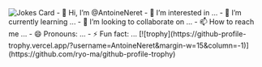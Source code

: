<img src="https://readme-jokes.vercel.app/api?hideBorder&theme=gotham" alt="Jokes Card" />
- 👋 Hi, I’m @AntoineNeret
- 👀 I’m interested in ...
- 🌱 I’m currently learning ...
- 💞️ I’m looking to collaborate on ...
- 📫 How to reach me ...
- 😄 Pronouns: ...
- ⚡ Fun fact: ...
[![trophy](https://github-profile-trophy.vercel.app/?username=AntoineNeret&margin-w=15&column=-1)](https://github.com/ryo-ma/github-profile-trophy)
<!---
AntoineNeret/AntoineNeret is a ✨ special ✨ repository because its `README.md` (this file) appears on your GitHub profile.
You can click the Preview link to take a look at your changes.
--->
